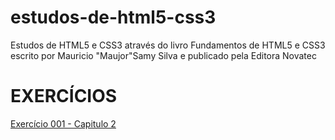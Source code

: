 # estudos-de-html5-css3
 <p>Estudos de HTML5 e CSS3 através do livro Fundamentos de HTML5 e CSS3 escrito por Mauricio "Maujor"Samy Silva e publicado pela Editora Novatec</p>
<h1> EXERCÍCIOS</h1>
<p><a href=" https://dinaeldomingos.github.io/estudos-de-html5-css3/Capitulo2/documento_html_minimo.html">Exercício 001 - Capitulo 2</a></p>